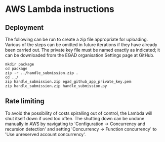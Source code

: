 AWS Lambda instructions
=======================

Deployment
----------

The following can be run to create a zip file appropriate for uploading. Various
of the steps can be omitted in future iterations if they have already been
carried out. The private key file must be named exactly as indicated; it can
be downloaded from the EGAD organisation Settings page at GitHub.

```
mkdir package
cd package
zip -r ../handle_submission.zip .
cd ../
zip handle_submission.zip egad_github_app_private_key.pem
zip handle_submission.zip handle_submission.py
```

Rate limiting
-------------

To avoid the possibility of costs spiralling out of control, the Lambda will
shut itself down if used too often. The shutting down can be undone manually
in AWS by navigating to 'Configuration -> Concurrency and recursion detection'
and setting 'Concurrency -> Function concurrency' to
'Use unreserved account concurrency'.

